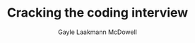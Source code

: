 ---
title: Cracking the coding interview
description: Cracking the coding interview
author: Gayle Laakmann McDowell
cover: https://images-na.ssl-images-amazon.com/images/I/41oYsXjLvZL._SX348_BO1,204,203,200_.jpg
rating: 3.5
---